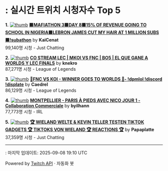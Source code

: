 # : 실시간 트위치 시청자수 Top 5

**1.** [![thumb](https://static-cdn.jtvnw.net/previews-ttv/live_user_kaicenat-320x180.jpg)](https://twitch.tv/KaiCenat)
**[🟩MAFIATHON 3🟩DAY 8🟩15% OF REVENUE GOING TO SCHOOL IN NIGERIA🟩LEBRON JAMES CUT MY HAIR AT 1 MILLION SUBS🟩!subathon](https://twitch.tv/KaiCenat)** by **KaiCenat**<br>99,140명 시청  - Just Chatting

**2.** [![thumb](https://static-cdn.jtvnw.net/previews-ttv/live_user_knekro-320x180.jpg)](https://twitch.tv/knekro)
**[CO STREAM LEC | MKOI VS FNC | BO5 | EL QUE GANE A WORLDS Y LEC FINALS](https://twitch.tv/knekro)** by **knekro**<br>87,271명 시청  - League of Legends

**3.** [![thumb](https://static-cdn.jtvnw.net/previews-ttv/live_user_caedrel-320x180.jpg)](https://twitch.tv/Caedrel)
**[🔴FNC VS KOI - WINNER GOES TO WORLDS 🔴-  !dpmlol !discord !displate](https://twitch.tv/Caedrel)** by **Caedrel**<br>86,129명 시청  - League of Legends

**4.** [![thumb](https://static-cdn.jtvnw.net/previews-ttv/live_user_byilhann-320x180.jpg)](https://twitch.tv/byilhann)
**[MONTPELLIER - PARIS À PIEDS AVEC NICO JOUR 1 - Collaboration Commerciale](https://twitch.tv/byilhann)** by **byilhann**<br>77,773명 시청  - IRL

**5.** [![thumb](https://static-cdn.jtvnw.net/previews-ttv/live_user_papaplatte-320x180.jpg)](https://twitch.tv/Papaplatte)
**[🏆 WIELAND WELTE & KEVIN TELLER TESTEN TIKTOK GADGETS 🏆 TIKTOKS VON WIELAND 🏆 REACTIONS 🏆](https://twitch.tv/Papaplatte)** by **Papaplatte**<br>37,359명 시청  - Just Chatting


---
: 마지막 업데이트: 2025-09-08 19:10 UTC

Powered by [Twitch API](https://dev.twitch.tv/docs/api/reference) · 자동화 봇
